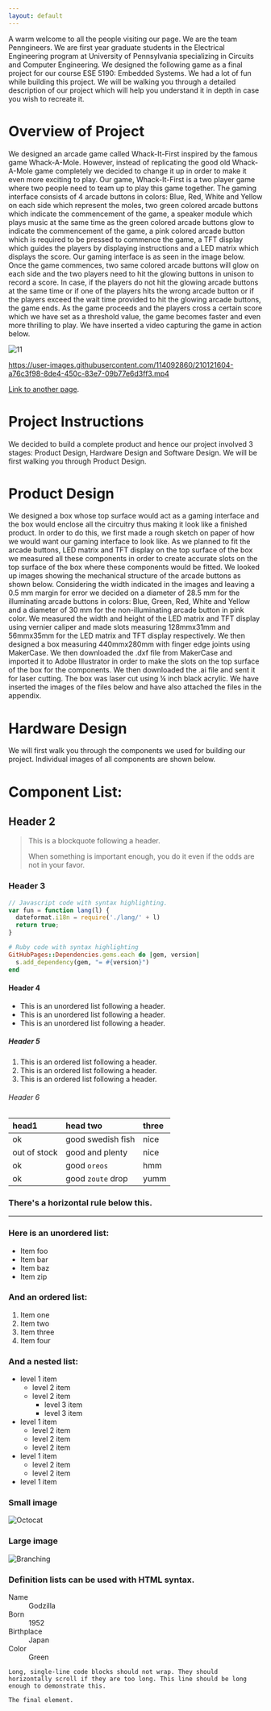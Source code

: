 ```yaml
---
layout: default
---
```


A warm welcome to all the people visiting our page. We are the team Penngineers. We are first year graduate students in the Electrical Engineering program at University of Pennsylvania specializing in Circuits and Computer Engineering. We designed the following game as a final project for our course ESE 5190: Embedded Systems. We had a lot of fun while building this project. We will be walking you through a detailed description of our project which will help you understand it in depth in case you wish to recreate it. 


# Overview of Project

We designed an arcade game called Whack-It-First inspired by the famous game Whack-A-Mole. However, instead of replicating the good old Whack-A-Mole game completely we decided to change it up in order to make it even more exciting to play. Our game, Whack-It-First is a two player game where two people need to team up to play this game together. The gaming interface consists of 4 arcade buttons in colors: Blue, Red, White and Yellow on each side which represent the moles, two green colored arcade buttons which indicate the commencement of the game, a speaker module which plays music at the same time as the green colored arcade buttons glow to indicate the commencement of the game, a pink colored arcade button which is required to be pressed to commence the game, a TFT display which guides the players by displaying instructions and a LED matrix which displays the score. Our gaming interface is as seen in the image below. Once the game commences, two same colored arcade buttons will glow on each side and the two players need to hit the glowing buttons in unison to record a score. In case, if the players do not hit the glowing arcade buttons at the same time or if one of the players hits the wrong arcade button or if the players exceed the wait time provided to hit the glowing arcade buttons, the game ends. As the game proceeds and the players cross a certain score which we have set as a threshold value, the game becomes faster and even more thrilling to play. We have inserted a video capturing the game in action below. 

![11](https://user-images.githubusercontent.com/114092860/210121471-d875ff38-65bb-4c49-8b87-ba05d47df5e5.jpg)



https://user-images.githubusercontent.com/114092860/210121604-a76c3f98-8de4-450c-83e7-09b77e6d3ff3.mp4


[Link to another page](./another-page.html).

# Project Instructions

We decided to build a complete product and hence our project involved 3 stages: Product Design, Hardware Design and Software Design. We will be first walking you through Product Design.

# Product Design

We designed a box whose top surface would act as a gaming interface and the box would enclose all the circuitry thus making it look like a finished product. In order to do this, we first made a rough sketch on paper of how we would want our gaming interface to look like. As we planned to fit the arcade buttons, LED matrix and TFT display on the top surface of the box we measured all these components in order to create accurate slots on the top surface of the box where these components would be fitted. We looked up images showing the mechanical structure of the arcade buttons as shown below. Considering the width indicated in the images and leaving a 0.5 mm margin for error we decided on a diameter of 28.5 mm for the illuminating arcade buttons in colors: Blue, Green, Red, White and Yellow and a diameter of 30 mm for the non-illuminating arcade button in pink color. We measured the width and height of the LED matrix and TFT display using vernier caliper and made slots measuring 128mmx31mm and 56mmx35mm for the LED matrix and TFT display respectively. We then designed a box measuring 440mmx280mm with finger edge joints using MakerCase. We then downloaded the .dxf file from MakerCase and imported it to Adobe Illustrator in order to make the slots on the top surface of the box for the components. We then downloaded the .ai file and sent it for laser cutting. The box was laser cut using ¼  inch black acrylic. We have inserted the images of the files below and have also attached the files in the appendix.


# Hardware Design

We will first walk you through the components we used for building our project. Individual images of all components are shown below.

# Component List:




## Header 2

> This is a blockquote following a header.
>
> When something is important enough, you do it even if the odds are not in your favor.

### Header 3

```js
// Javascript code with syntax highlighting.
var fun = function lang(l) {
  dateformat.i18n = require('./lang/' + l)
  return true;
}
```

```ruby
# Ruby code with syntax highlighting
GitHubPages::Dependencies.gems.each do |gem, version|
  s.add_dependency(gem, "= #{version}")
end
```

#### Header 4

*   This is an unordered list following a header.
*   This is an unordered list following a header.
*   This is an unordered list following a header.

##### Header 5

1.  This is an ordered list following a header.
2.  This is an ordered list following a header.
3.  This is an ordered list following a header.

###### Header 6

| head1        | head two          | three |
|:-------------|:------------------|:------|
| ok           | good swedish fish | nice  |
| out of stock | good and plenty   | nice  |
| ok           | good `oreos`      | hmm   |
| ok           | good `zoute` drop | yumm  |

### There's a horizontal rule below this.

* * *

### Here is an unordered list:

*   Item foo
*   Item bar
*   Item baz
*   Item zip

### And an ordered list:

1.  Item one
1.  Item two
1.  Item three
1.  Item four

### And a nested list:

- level 1 item
  - level 2 item
  - level 2 item
    - level 3 item
    - level 3 item
- level 1 item
  - level 2 item
  - level 2 item
  - level 2 item
- level 1 item
  - level 2 item
  - level 2 item
- level 1 item

### Small image

![Octocat](https://github.githubassets.com/images/icons/emoji/octocat.png)

### Large image

![Branching](https://guides.github.com/activities/hello-world/branching.png)




### Definition lists can be used with HTML syntax.

<dl>
<dt>Name</dt>
<dd>Godzilla</dd>
<dt>Born</dt>
<dd>1952</dd>
<dt>Birthplace</dt>
<dd>Japan</dd>
<dt>Color</dt>
<dd>Green</dd>
</dl>

```
Long, single-line code blocks should not wrap. They should horizontally scroll if they are too long. This line should be long enough to demonstrate this.
```

```
The final element.
```
